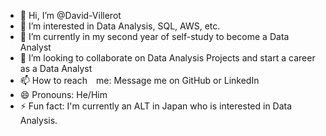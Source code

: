 - 👋 Hi, I’m @David-Villerot
- 👀 I’m interested in Data Analysis, SQL, AWS, etc.
- 🌱 I’m currently in my second year of self-study to become a Data Analyst
- 💞️ I’m looking to collaborate on Data Analysis Projects and start a career as a Data Analyst
- 📫 How to reach　me: Message me on GitHub or LinkedIn
- 😄 Pronouns: He/Him
- ⚡ Fun fact: I'm currently an ALT in Japan who is interested in Data Analysis.

<!---
David-Villerot/David-Villerot is a ✨ special ✨ repository because its `README.md` (this file) appears on your GitHub profile.
You can click the Preview link to take a look at your changes.
--->
